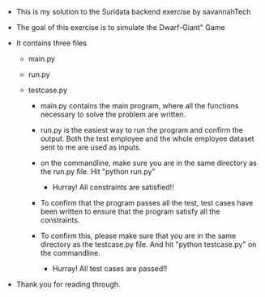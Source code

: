 - This is my solution to the Suridata backend exercise by savannahTech

- The goal of this exercise is to simulate the Dwarf-Giant" Game

- It contains three files
    - main.py
    - run.py
    - testcase.py

        - main.py contains the main program, where all the functions necessary
          to solve the problem are written.
          
        - run.py is the easiest way to run the program and confirm the output. Both the
          test employee and the whole employee dataset sent to me are used as inputs.
        - on the commandline, make sure you are in the same directory 
             as the run.py file. Hit "python run.py"
             - Hurray! All constraints are satisfied!!

        - To confirm that the program passes all the test, test cases have been
          written to ensure that the program satisfy all the constraints. 
        - To confirm this, please make sure that you are in the same directory as
          the testcase.py file. And hit "python testcase.py" on the commandline.
            - Hurray! All test cases are passed!!


- Thank you for reading through.